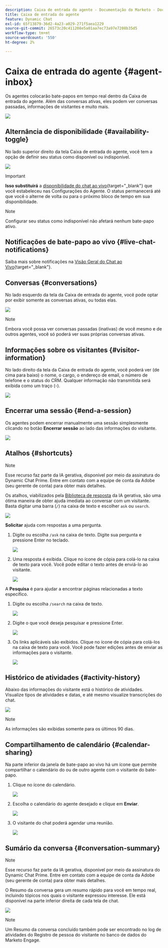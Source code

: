 ```yaml
---
description: Caixa de entrada do agente - Documentação do Marketo - Documentação do produto
title: Caixa de entrada do agente
feature: Dynamic Chat
exl-id: 65f13879-36d2-4a23-a029-271f5aea1229
source-git-commit: 26573c20c411208e5a01aa7ec73a97e7208b35d5
workflow-type: tm+mt
source-wordcount: '550'
ht-degree: 2%

---
```


# Caixa de entrada do agente {#agent-inbox}

Os agentes colocarão bate-papos em tempo real dentro da Caixa de entrada do agente. Além das conversas ativas, eles podem ver conversas passadas, informações de visitantes e muito mais.

![](assets/agent-inbox-1.png)

## Alternância de disponibilidade {#availability-toggle}

No lado superior direito da tela Caixa de entrada do agente, você tem a opção de definir seu status como disponível ou indisponível.

![](assets/agent-inbox-2.png)

>[!IMPORTANT]
>
>**Isso substituirá** a [disponibilidade do chat ao vivo](/help/marketo/product-docs/demand-generation/dynamic-chat/setup-and-configuration/agent-settings.md#live-chat-availability){target="_blank"} que você estabeleceu nas Configurações do Agente. O status permanecerá até que você o alterne de volta ou para o próximo bloco de tempo em sua disponibilidade.

>[!NOTE]
>
>Configurar seu status como indisponível não afetará nenhum bate-papo ativo.

## Notificações de bate-papo ao vivo {#live-chat-notifications}

Saiba mais sobre notificações na [Visão Geral do Chat ao Vivo](/help/marketo/product-docs/demand-generation/dynamic-chat/live-chat/live-chat-overview.md#live-chat-notifications){target="_blank"}.

## Conversas {#conversations}

No lado esquerdo da tela da Caixa de entrada do agente, você pode optar por exibir somente as conversas ativas, ou todas elas.

![](assets/agent-inbox-4.png)

>[!NOTE]
>
>Embora você possa ver conversas passadas (inativas) de você mesmo e de outros agentes, você só poderá ver suas próprias conversas ativas.

## Informações sobre os visitantes {#visitor-information}

No lado direito da tela da Caixa de entrada do agente, você poderá ver (de cima para baixo) o nome, o cargo, o endereço de email, o número de telefone e o status do CRM. Qualquer informação não transmitida será exibida como um traço (-).

![](assets/agent-inbox-5.png)

## Encerrar uma sessão {#end-a-session}

Os agentes podem encerrar manualmente uma sessão simplesmente clicando no botão **Encerrar sessão** ao lado das informações do visitante.

![](assets/agent-inbox-6.png)

## Atalhos {#shortcuts}

>[!NOTE]
>
>Esse recurso faz parte da IA gerativa, disponível por meio da assinatura do Dynamic Chat Prime. Entre em contato com a equipe de conta da Adobe (seu gerente de conta) para obter mais detalhes.

Os atalhos, viabilizados pela [Biblioteca de resposta](/help/marketo/product-docs/demand-generation/dynamic-chat/generative-ai/response-library.md) da IA gerativa, são uma ótima maneira de obter ajuda imediata ao conversar com um visitante. Basta digitar uma barra (`/`) na caixa de texto e escolher `ask` ou `search`.

![](assets/agent-inbox-7.png)

**Solicitar** ajuda com respostas a uma pergunta.

1. Digite ou escolha `/ask` na caixa de texto. Digite sua pergunta e pressione Enter no teclado.

   ![](assets/agent-inbox-8.png)

1. Uma resposta é exibida. Clique no ícone de cópia para colá-lo na caixa de texto para você. Você pode editar o texto antes de enviá-lo ao visitante.

   ![](assets/agent-inbox-9.png)

A **Pesquisa** é para ajudar a encontrar páginas relacionadas a texto específico.

1. Digite ou escolha `/search` na caixa de texto.

   ![](assets/agent-inbox-10.png)

1. Digite o que você deseja pesquisar e pressione Enter.

   ![](assets/agent-inbox-11.png)

1. Os links aplicáveis são exibidos. Clique no ícone de cópia para colá-los na caixa de texto para você. Você pode fazer edições antes de enviar as informações para o visitante.

   ![](assets/agent-inbox-12.png)

## Histórico de atividades {#activity-history}

Abaixo das informações do visitante está o histórico de atividades. Visualize tipos de atividades e datas, e até mesmo visualize transcrições do chat.

![](assets/agent-inbox-13.png)

>[!NOTE]
>
>As informações são exibidas somente para os últimos 90 dias.

## Compartilhamento de calendário {#calendar-sharing}

Na parte inferior da janela de bate-papo ao vivo há um ícone que permite compartilhar o calendário do ou de outro agente com o visitante do bate-papo.

1. Clique no ícone do calendário.

   ![](assets/agent-inbox-14.png)

1. Escolha o calendário do agente desejado e clique em **Enviar**.

   ![](assets/agent-inbox-15.png)

1. O visitante do chat poderá agendar uma reunião.

   ![](assets/agent-inbox-16.png)

## Sumário da conversa {#conversation-summary}

>[!NOTE]
>
>Esse recurso faz parte da IA gerativa, disponível por meio da assinatura do Dynamic Chat Prime. Entre em contato com a equipe de conta da Adobe (seu gerente de conta) para obter mais detalhes.

O Resumo da conversa gera um resumo rápido para você em tempo real, incluindo tópicos nos quais o visitante expressou interesse. Ele está disponível na parte inferior direita de cada tela de chat.

![](assets/agent-inbox-17.png)

>[!NOTE]
>
>Um Resumo da conversa concluído também pode ser encontrado no log de atividades do Registro de pessoa do visitante no banco de dados do Marketo Engage.
